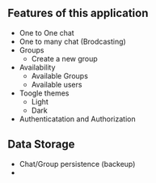 ## Features of this application

- One to One chat
- One to many chat (Brodcasting)
- Groups
  - Create a new group
- Availability
  - Available Groups
  - Available users
- Toogle themes
  - Light
  - Dark
- Authenticatation and Authorization

## Data Storage

- Chat/Group persistence (backeup)
-
